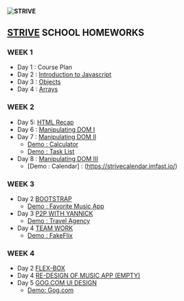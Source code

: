 #### ![STRIVE](https://strive.school/hosted/images/27/d1eed21e764c4aa9b9fa335c0723ed/Strive-logo_blackbg_nopayoff.png)

## [STRIVE](https://strive.school/optin32129918#) SCHOOL HOMEWORKS

### WEEK 1

- Day 1 : Course Plan
- Day 2 : [Introduction to Javascript](https://github.com/ubeytdemirr/strive-school-homeworks/blob/master/week1/day2/ubeyt_demir_homework_one.js)
- Day 3 : [Objects](https://github.com/ubeytdemirr/strive-school-homeworks/blob/master/week1/day3/D3-ubeyt_demir_homework.js)
- Day 4 : [Arrays](https://github.com/ubeytdemirr/strive-school-homeworks/blob/master/week1/day4/D4_ubeyt_demir_homework.js)

### WEEK 2

- Day 5: [HTML Recap](https://github.com/ubeytdemirr/strive-school-homeworks/blob/master/week2/day5/Day5_ubeyt_demir.html)
- Day 6 : [Manipulating DOM I](https://github.com/ubeytdemirr/strive-school-homeworks/blob/master/week2/day6/D6.html)
- Day 7 : [Manipulating DOM II](https://github.com/ubeytdemirr/strive-school-homeworks/tree/master/week2/day7)
  - [Demo : Calculator](https://striveday7jscalculator.imfast.io/)
  - [Demo : Task List ](https://strivetasklist.imfast.io/)
- Day 8 : [Manipulating DOM III](https://github.com/ubeytdemirr/strive-school-homeworks/tree/master/week2/day8/calendar)
  - [Demo : Calendar] : (https://strivecalendar.imfast.io/)

### WEEK 3

- Day 2 [BOOTSTRAP](https://github.com/ubeytdemirr/strive-school-homeworks/tree/master/week3/day1)
  - [Demo : Favorite Music App](https://strivefavoritealbums.imfast.io/)
- Day 3 [P2P WITH YANNICK](https://github.com/ubeytdemirr/strive-school-homeworks/tree/master/week3/day2/strive-p3-yannick)
    - [Demo : Travel Agency](https://touragency.imfast.io/)
- Day 4 [TEAM WORK](https://github.com/ubeytdemirr/strive-school-netflix-clone-team-d)
    - [Demo : FakeFlix](https://fakeflix.imfast.io/)
    
### WEEK 4

- Day 2 [FLEX-BOX](https://github.com/ubeytdemirr/strive-school-homeworks/tree/master/week4/day2)
- Day 4 [RE-DESIGN OF MUSIC APP (EMPTY)](https://github.com/ubeytdemirr/strive-school-homeworks/tree/master/week4/day4)
- Day 5 [GOG.COM UI DESIGN](https://github.com/ubeytdemirr/strive-school-homeworks/tree/master/week4/day5)
  - [Demo: Gog.com](https://gogui.imfast.io/)
